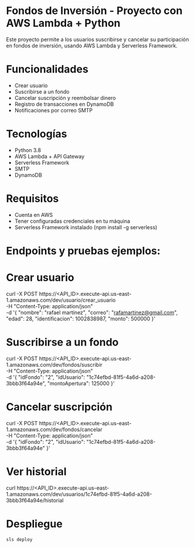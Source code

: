 # Fondos de Inversión - Proyecto con AWS Lambda + Python

Este proyecto permite a los usuarios suscribirse y cancelar su participación en fondos de inversión, usando AWS Lambda y Serverless Framework.

# Funcionalidades

- Crear usuario
- Suscribirse a un fondo
- Cancelar suscripción y reembolsar dinero
- Registro de transacciones en DynamoDB
- Notificaciones por correo SMTP

# Tecnologías

- Python 3.8
- AWS Lambda + API Gateway
- Serverless Framework
- SMTP
- DynamoDB

# Requisitos

- Cuenta en AWS
- Tener configuradas credenciales en tu máquina 
- Serverless Framework instalado (npm install -g serverless)

# Endpoints y pruebas ejemplos:

# Crear usuario

curl -X POST https://<API_ID>.execute-api.us-east-1.amazonaws.com/dev/usuario/crear_usuario \
  -H "Content-Type: application/json" \
  -d '{
    "nombre": "rafael martinez",
    "correo": "rafamartinez@gmail.com",
    "edad": 28,
    "identificacion": 1002838987,
    "monto": 500000
}'

# Suscribirse a un fondo

curl -X POST https://<API_ID>.execute-api.us-east-1.amazonaws.com/dev/fondos/suscribir \
  -H "Content-Type: application/json" \
  -d '{
    "idFondo": "2",
    "idUsuario": "1c74efbd-81f5-4a6d-a208-3bbb3f64a94e",
    "montoApertura": 125000 
    }'

# Cancelar suscripción

curl -X POST https://<API_ID>.execute-api.us-east-1.amazonaws.com/dev/fondos/cancelar \
  -H "Content-Type: application/json" \
  -d '{
      "idFondo": "2",
      "idUsuario": "1c74efbd-81f5-4a6d-a208-3bbb3f64a94e"
      }'

# Ver historial

curl https://<API_ID>.execute-api.us-east-1.amazonaws.com/dev/usuarios/1c74efbd-81f5-4a6d-a208-3bbb3f64a94e/historial

# Despliegue

```bash
sls deploy

